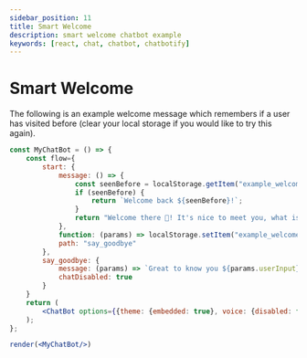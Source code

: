 ```yaml
---
sidebar_position: 11
title: Smart Welcome
description: smart welcome chatbot example
keywords: [react, chat, chatbot, chatbotify]
---
```


# Smart Welcome

The following is an example welcome message which remembers if a user has visited before (clear your local storage if you would like to try this again).

```jsx live noInline title=MyChatBot.js
const MyChatBot = () => {
	const flow={
		start: {
			message: () => {
				const seenBefore = localStorage.getItem("example_welcome");
				if (seenBefore) {
					return `Welcome back ${seenBefore}!`;
				}
				return "Welcome there 👋! It's nice to meet you, what is your name?";
			},
			function: (params) => localStorage.setItem("example_welcome", params.userInput),
			path: "say_goodbye"
		},
		say_goodbye: {
			message: (params) => `Great to know you ${params.userInput}, hope to see you again!`,
			chatDisabled: true
		}
	}
	return (
		<ChatBot options={{theme: {embedded: true}, voice: {disabled: false}, chatHistory: {storageKey: "example_smart_welcome"}}} flow={flow}/>
	);
};

render(<MyChatBot/>)
```
